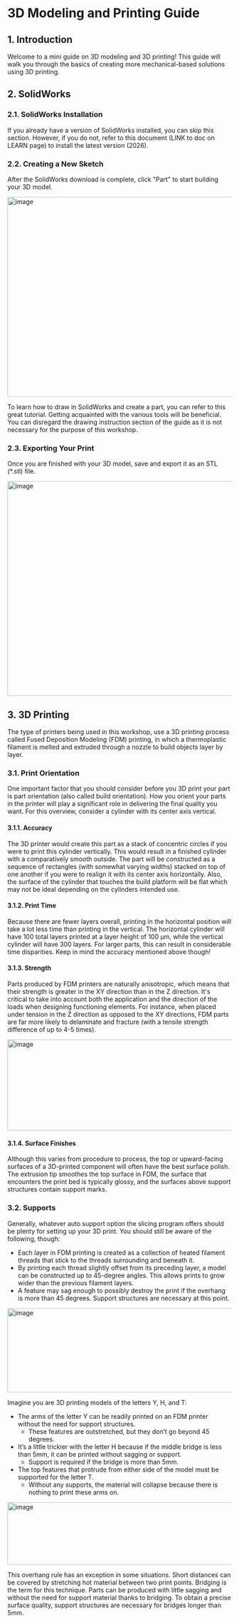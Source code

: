 # 3D Modeling and Printing Guide
## 1.	Introduction
Welcome to a mini guide on 3D modeling and 3D printing! This guide will walk you through the basics of creating more mechanical-based solutions using 3D printing. 
## 2.	SolidWorks

### 2.1.	SolidWorks Installation
If you already have a version of SolidWorks installed, you can skip this section. However, if you do not, refer to this document (LINK to doc on LEARN page) to install the latest version (2026). 
### 2.2.	Creating a New Sketch
After the SolidWorks download is complete, click "Part" to start building your 3D model.

<img width="553" height="448" alt="image" src="https://github.com/user-attachments/assets/7312206b-1794-4a7f-9c98-1a6396ab571c" />

To learn how to draw in SolidWorks and create a part, you can refer to this great tutorial. Getting acquainted with the various tools will be beneficial. You can disregard the drawing instruction section of the guide as it is not necessary for the purpose of this workshop.
### 2.3.	Exporting Your Print
Once you are finished with your 3D model, save and export it as an STL (*.stl) file.
 
<img width="856" height="481" alt="image" src="https://github.com/user-attachments/assets/13410804-d9cd-41f7-b5f7-9fd6bf1aba21" />

## 3.	3D Printing
The type of printers being used in this workshop, use a 3D printing process called Fused Deposition Modeling (FDM) printing, in which a thermoplastic filament is melted and extruded through a nozzle to build objects layer by layer. 
### 3.1.	Print Orientation
One important factor that you should consider before you 3D print your part is part orientation (also called build orientation). How you orient your parts in the printer will play a significant role in delivering the final quality you want. For this overview, consider a cylinder with its center axis vertical. 


#### 3.1.1.	Accuracy
The 3D printer would create this part as a stack of concentric circles if you were to print this cylinder vertically. This would result in a finished cylinder with a comparatively smooth outside.  The part will be constructed as a sequence of rectangles (with somewhat varying widths) stacked on top of one another if you were to realign it with its center axis horizontally. Also, the surface of the cylinder that touches the build platform will be flat which may not be ideal depending on the cylinders intended use. 
#### 3.1.2.	Print Time
Because there are fewer layers overall, printing in the horizontal position will take a lot less time than printing in the vertical. The horizontal cylinder will have 100 total layers printed at a layer height of 100 μm, while the vertical cylinder will have 300 layers. For larger parts, this can result in considerable time disparities. Keep in mind the accuracy mentioned above though!
#### 3.1.3.	Strength 
Parts produced by FDM printers are naturally anisotropic, which means that their strength is greater in the XY direction than in the Z direction. It's critical to take into account both the application and the direction of the loads when designing functioning elements. For instance, when placed under tension in the Z direction as opposed to the XY directions, FDM parts are far more likely to delaminate and fracture (with a tensile strength difference of up to 4-5 times).

<img width="578" height="204" alt="image" src="https://github.com/user-attachments/assets/633f75e5-adc4-4dfa-9e5d-29b0bf520e05" />
 
#### 3.1.4.	Surface Finishes
Although this varies from procedure to process, the top or upward-facing surfaces of a 3D-printed component will often have the best surface polish. The extrusion tip smoothes the top surface in FDM, the surface that encounters the print bed is typically glossy, and the surfaces above support structures contain support marks.
### 3.2.	Supports
Generally, whatever auto support option the slicing program offers should be plenty for setting up your 3D print. You should still be aware of the following, though:
- Each layer in FDM printing is created as a collection of heated filament threads that stick to the threads surrounding and beneath it. 
- By printing each thread slightly offset from its preceding layer, a model can be constructed up to 45-degree angles. This allows prints to grow wider than the previous filament layers.
- A feature may sag enough to possibly destroy the print if the overhang is more than 45 degrees. Support structures are necessary at this point.

<img width="672" height="189" alt="image" src="https://github.com/user-attachments/assets/c6804721-73bd-4d6a-a61a-eb4d8da35c7f" />

Imagine you are 3D printing models of the letters Y, H, and T:
- The arms of the letter Y can be readily printed on an FDM printer without the need for support structures.
  - These features are outstretched, but they don’t go beyond 45 degrees.
- It’s a little trickier with the letter H because if the middle bridge is less than 5mm, it can be printed without sagging or support.
  - Support is required if the bridge is more than 5mm.
- The top features that protrude from either side of the model must be supported for the letter T.
  - Without any supports, the material will collapse because there is nothing to print these arms on. 

<img width="511" height="140" alt="image" src="https://github.com/user-attachments/assets/4257e37a-14bd-47ce-a3d0-9e27c1be0613" />

This overhang rule has an exception in some situations. Short distances can be covered by stretching hot material between two print points. Bridging is the term for this technique. Parts can be produced with little sagging and without the need for support material thanks to bridging. To obtain a precise surface quality, support structures are necessary for bridges longer than 5mm.
